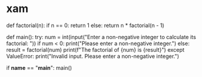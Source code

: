 # xam 


def factorial(n):
    if n == 0:
        return 1
    else:
        return n * factorial(n - 1)

def main():
    try:
        num = int(input("Enter a non-negative integer to calculate its factorial: "))
        if num < 0:
            print("Please enter a non-negative integer.")
        else:
            result = factorial(num)
            print(f"The factorial of {num} is {result}")
    except ValueError:
        print("Invalid input. Please enter a non-negative integer.")

if __name__ == "__main__":
    main()
